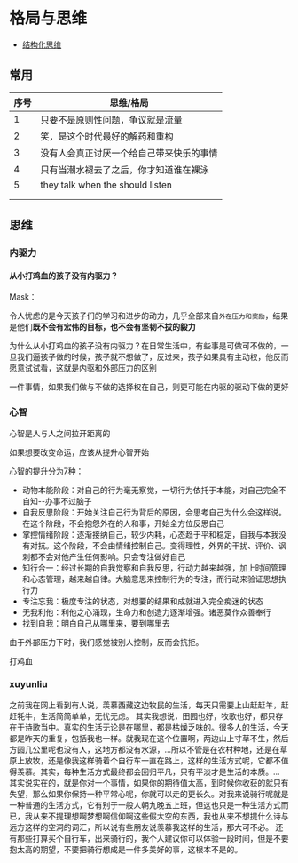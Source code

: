 # 格局与思维

- [结构化思维](../思维模型/EdwinXuThinkingModel.pdf)

## 常用

| 序号 | 思维/格局                                |
| ---- | ---------------------------------------- |
| 1    | 只要不是原则性问题，争议就是流量         |
| 2    | 笑，是这个时代最好的解药和重构           |
| 3    | 没有人会真正讨厌一个给自己带来快乐的事情 |
| 4    | 只有当潮水褪去了之后，你才知道谁在裸泳   |
| 5    | they talk when the should listen         |
|      |                                          |
|      |                                          |



## 思维

### 内驱力

#### 从小打鸡血的孩子没有内驱力？

Mask：

令人忧虑的是今天孩子们的学习和进步的动力，几乎全部来自`外在压力和奖励`，结果是他们**既不会有宏伟的目标，也不会有坚韧不拔的毅力**

为什么从小打鸡血的孩子没有内驱力？在日常生活中，有些事是可做可不做的，一旦我们逼孩子做的时候，孩子就不想做了，反过来，孩子如果具有主动权，他反而愿意试试看，这就是内驱和外部压力的区别

一件事情，如果我们做与不做的选择权在自己，则更可能在内驱的驱动下做的更好

### 心智

心智是人与人之间拉开距离的

如果想要改变命运，应该从提升心智开始

心智的提升分为7种：

- 动物本能阶段：对自己的行为毫无察觉，一切行为依托于本能，对自己完全不自知--办事不过脑子
- 自我反思阶段：开始关注自己行为背后的原因，会思考自己为什么会这样说。在这个阶段，不会抱怨外在的人和事，开始全方位反思自己
- 掌控情绪阶段：逐渐接纳自己，较少内耗，心态趋于平和稳定，自我与本我没有对抗。这个阶段，不会由情绪控制自己。变得理性，外界的干扰、评价、讽刺都不会对他产生任何影响。只会专注做好自己
- 知行合一：经过长期的自我觉察和自我反思，行动力越来越强，加上时间管理和心态管理，越来越自律。大脑意思来控制行为的专注，而行动来验证思想执行力
- 专注忘我：极度专注的状态，对想要的结果和成就进入完全痴迷的状态
- 无我利他：利他之心涌现，生命力和创造力逐渐增强。诸恶莫作众善奉行
- 找到自我：明白自己从哪里来，要到哪里去



由于外部压力下时，我们感觉被别人控制，反而会抗拒。

打鸡血



### xuyunliu 

之前我在网上看到有人说，羡慕西藏这边牧民的生活，每天只需要上山赶赶羊，赶赶牦牛，生活简简单单，无忧无虑。
  其实我想说，田园也好，牧歌也好，都只存在于诗歌当中。真实的生活无论是在哪里，都是枯燥乏味的。很多人的生活，今天都是昨天的重复，包括我也一样。就我现在这个位置啊，两边山上寸草不生，然后方圆几公里呢也没有人，这地方都没有水源，...所以不管是在农村种地，还是在草原上放牧，还是像我这样骑着个自行车一直在路上，这样的生活方式呢，它都不值得羡慕。其实，每种生活方式最终都会回归平凡，只有平淡才是生活的本质。...
  其实说实在的，就是你对一个事情，如果你的期待值太高，到时候你收获的就只有失望，那么如果你保持一种平常心呢，你就可以走的更长久。对我来说骑行呢就是一种普通的生活方式，它有别于一般人朝九晚五上班，但这也只是一种生活方式而已，我从来不提理想啊梦想啊信仰啊这些假大空的东西，我也从来不想提什么诗与远方这样的空洞的词汇，所以说有些朋友说羡慕我这样的生活，那大可不必。
  还有那些打算买个自行车，出来骑行的，我个人建议你可以体验一段时间，但是不要抱太高的期望，不要把骑行想成是一件多美好的事，这根本不是的。

